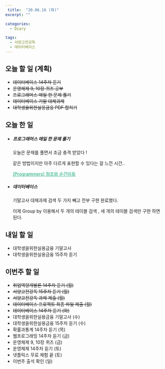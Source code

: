 ```yaml
---
 title:  "20.06.16 (화)"
excerpt: ""

categories:
  - Diary

tags:
  - 서양고전강독
  - 데이터베이스
---
```


## 오늘 할 일 (계획)

- ~~데이터베이스 14주차 듣기~~
- ~~운영체제 9, 10장 퀴즈 공부~~
- ~~프로그래머스 매일 한 문제 풀기~~
- ~~데이터베이스 기말 대체과제~~
- ~~대학생을위한실용금융 PDF 합치기~~

## 오늘 한 일

- ##### 프로그래머스 매일 한 문제 풀기

  오늘은 문제를 풀면서 조금 충격 받았다 !
  
  같은 방법이지만 아주 다르게 표현할 수 있다는 걸 느낀 시간..
  
  <a href="https://nam-ki-bok.github.io/quiz/Quiz_Jump/" style="color:#0FA678">[Programmers] 점프와 순간이동</a>
  
- ##### 데이터베이스

  기말고사 대체과제 검색 두 가지 빼고 전부 구현 완료했다.

  이제 Group by 이용해서 두 개의 테이블 검색 , 세 개의 테이블 검색만 구현 하면 된다.

## 내일 할 일

- 대학생을위한실용금융 기말고사
- 대학생을위한실용금융 15주차 듣기

## 이번주 할 일

- ~~취업역량개발론 14주차 듣기 (월)~~
- ~~서양고전강독 15주차 듣기 (월)~~
- ~~서양고전강독 과제 제출 (월)~~
- ~~데이터베이스 프로젝트 최종 파일 제출 (월)~~
- ~~데이터베이스 14주차 듣기 (화)~~
- 대학생을위한실용금융 기말고사 (수)
- 대학생을위한실용금융 15주차 듣기 (수)
- 확률과통계 14주차 듣기 (목)
- 웹프로그래밍 14주차 듣기 (금)
- 운영체제 9, 10장 퀴즈 (금)
- 운영체제 14주차 듣기 (토)
- 넷플릭스 무료 체험 끝 (토)
- 이번주 출석 확인 (일)
